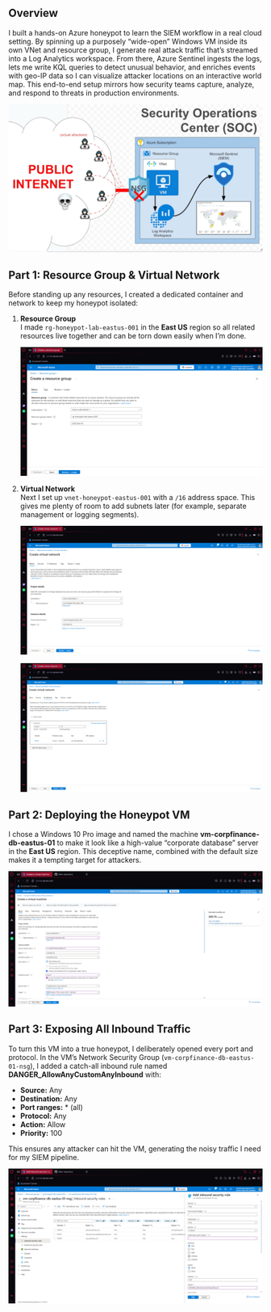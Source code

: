 ## Overview

I built a hands-on Azure honeypot to learn the SIEM workflow in a real cloud setting. By spinning up a purposely “wide-open” Windows VM inside its own VNet and resource group, I generate real attack traffic that’s streamed into a Log Analytics workspace. From there, Azure Sentinel ingests the logs, lets me write KQL queries to detect unusual behavior, and enriches events with geo-IP data so I can visualize attacker locations on an interactive world map. This end-to-end setup mirrors how security teams capture, analyze, and respond to threats in production environments.  

![Architecture Diagram](screenshots/Architecture.PNG)  

## Part 1: Resource Group & Virtual Network

Before standing up any resources, I created a dedicated container and network to keep my honeypot isolated:

1. **Resource Group**  
   I made `rg-honeypot-lab-eastus-001` in the **East US** region so all related resources live together and can be torn down easily when I’m done.
   
   ![Create resource group](https://github.com/sandina-w/HoneyMap-Sentinel/blob/5e7a6a7f72dac317962b0bff16ea5271a79f30ab/screenshots/Screenshot%202025-06-21%20162403.png)

3. **Virtual Network**  
   Next I set up `vnet-honeypot-eastus-001` with a `/16` address space. This gives me plenty of room to add subnets later (for example, separate management or logging segments).
   
   ![VNet Basics tab](https://github.com/sandina-w/HoneyMap-Sentinel/blob/5e7a6a7f72dac317962b0bff16ea5271a79f30ab/screenshots/Screenshot%202025-06-21%20162623.png)
   
   ![VNet Basics tab2](https://github.com/sandina-w/HoneyMap-Sentinel/blob/5e7a6a7f72dac317962b0bff16ea5271a79f30ab/screenshots/Screenshot%202025-06-21%20162643.png)

## Part 2: Deploying the Honeypot VM

I chose a Windows 10 Pro image and named the machine **vm-corpfinance-db-eastus-01** to make it look like a high-value “corporate database” server in the **East US** region. This deceptive name, combined with the default size makes it a tempting target for attackers.

![VM Creation Basics](https://github.com/sandina-w/HoneyMap-Sentinel/blob/ee5bc4871f95b3c798891865e7db7bbf501c138b/screenshots/Screenshot%202025-06-21%20164131.png)

## Part 3: Exposing All Inbound Traffic

To turn this VM into a true honeypot, I deliberately opened every port and protocol. In the VM’s Network Security Group (`vm-corpfinance-db-eastus-01-nsg`), I added a catch-all inbound rule named **DANGER_AllowAnyCustomAnyInbound** with:

- **Source:** Any  
- **Destination:** Any  
- **Port ranges:** * (all)  
- **Protocol:** Any  
- **Action:** Allow  
- **Priority:** 100  

This ensures any attacker can hit the VM, generating the noisy traffic I need for my SIEM pipeline.  

![Allow all inbound traffic](https://github.com/sandina-w/HoneyMap-Sentinel/blob/c43ec565188704f87134879f82b07b4f22d587ab/screenshots/Screenshot%202025-06-21%20165126.png)  



   
   



